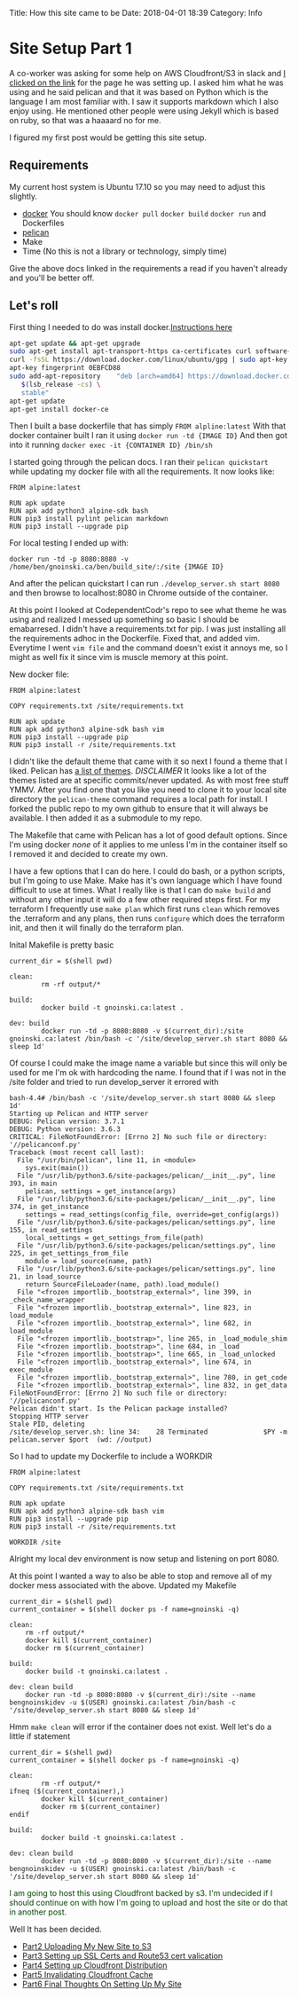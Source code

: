 Title: How this site came to be
Date: 2018-04-01 18:39
Category: Info

# Site Setup Part 1

A co-worker was asking for some help on AWS Cloudfront/S3 in slack and [I clicked on the link](https://www.codependentcodr.com) for the page he was setting up. I asked him what he was using and he said pelican and that it was based on Python which is the language I am most familiar with. I saw it supports markdown which I also enjoy using. He mentioned other people were using Jekyll which is based on ruby, so that was a haaaard no for me.

I figured my first post would be getting this site setup.

## Requirements

My current host system is Ubuntu 17.10 so you may need to adjust this slightly.

* [docker](https://www.docker.com/) You should know `docker pull` `docker build` `docker run` and Dockerfiles
* [pelican](getpelican.com)
* Make
* Time (No this is not a library or technology, simply time)

Give the above docs linked in the requirements a read if you haven't already and you'll be better off.
 
## Let's roll

First thing I needed to do was install docker.[Instructions here](https://docs.docker.com/install/linux/docker-ce/ubuntu/)

```bash
apt-get update && apt-get upgrade
sudo apt-get install apt-transport-https ca-certificates curl software-properties-common
curl -fsSL https://download.docker.com/linux/ubuntu/gpg | sudo apt-key add -
apt-key fingerprint 0EBFCD88
sudo add-apt-repository    "deb [arch=amd64] https://download.docker.com/linux/ubuntu \
   $(lsb_release -cs) \
   stable"
apt-get update
apt-get install docker-ce
```

Then I built a base dockerfile that has simply `FROM alpline:latest`
With that docker container built I ran it using `docker run -td {IMAGE ID}`
And then got into it running `docker exec -it {CONTAINER ID} /bin/sh`

I started going through the pelican docs. I ran their `pelican quickstart` while updating my docker file with all the requirements. It now looks like:

```
FROM alpine:latest

RUN apk update
RUN apk add python3 alpine-sdk bash
RUN pip3 install pylint pelican markdown
RUN pip3 install --upgrade pip
```

For local testing I ended up with:

`docker run -td -p 8080:8080 -v /home/ben/gnoinski.ca/ben/build_site/:/site {IMAGE ID}`

And after the pelican quickstart I can run `./develop_server.sh start 8080` and then browse to localhost:8080 in Chrome outside of the container.

At this point I looked at CodependentCodr's repo to see what theme he was using and realized I messed up something so basic I should be emabarresed. I didn't have a requirements.txt for pip. I was just installing all the requirements adhoc in the Dockerfile. Fixed that, and added vim. Everytime I went `vim file` and the command doesn't exist it annoys me, so I might as well fix it since vim is muscle memory at this point.

New docker file:

```
FROM alpine:latest

COPY requirements.txt /site/requirements.txt

RUN apk update
RUN apk add python3 alpine-sdk bash vim
RUN pip3 install --upgrade pip
RUN pip3 install -r /site/requirements.txt
```

I didn't like the default theme that came with it so next I found a theme that I liked. Pelican has [a list of themes](https://github.com/getpelican/pelican-themes). *DISCLAIMER* It looks like a lot of the themes listed are at specific commits/never updated. As with most free stuff YMMV. After you find one that you like you need to clone it to your local site directory the `pelican-theme` command requires a local path for install. I forked the public repo to my own github to ensure that it will always be available. I then added it as a submodule to my repo.

The Makefile that came with Pelican has a lot of good default options. Since I'm using docker *none* of it applies to me unless I'm in the container itself so I removed it and decided to create my own.

I have a few options that I can do here. I could do bash, or a python scripts, but I'm going to use Make. Make has it's own language which I have found difficult to use at times. What I really like is that I can do `make build` and without any other input it will do a few other required steps first. For my terraform I frequently use `make plan` which first runs `clean` which removes the .terraform and any plans, then runs `configure` which does the terraform init, and then it will finally do the terraform plan.

Inital Makefile is pretty basic
``` Make
current_dir = $(shell pwd)

clean:
        rm -rf output/*

build:
        docker build -t gnoinski.ca:latest .

dev: build
        docker run -td -p 8080:8080 -v $(current_dir):/site gnoinski.ca:latest /bin/bash -c '/site/develop_server.sh start 8080 && sleep 1d'
```

Of course I could make the image name a variable but since this will only be used for me I'm ok with hardcoding the name. I found that if I was not in the /site folder and tried to run develop_server it errored with 
```
bash-4.4# /bin/bash -c '/site/develop_server.sh start 8080 && sleep 1d'
Starting up Pelican and HTTP server
DEBUG: Pelican version: 3.7.1
DEBUG: Python version: 3.6.3
CRITICAL: FileNotFoundError: [Errno 2] No such file or directory: '//pelicanconf.py'
Traceback (most recent call last):
  File "/usr/bin/pelican", line 11, in <module>
    sys.exit(main())
  File "/usr/lib/python3.6/site-packages/pelican/__init__.py", line 393, in main
    pelican, settings = get_instance(args)
  File "/usr/lib/python3.6/site-packages/pelican/__init__.py", line 374, in get_instance
    settings = read_settings(config_file, override=get_config(args))
  File "/usr/lib/python3.6/site-packages/pelican/settings.py", line 155, in read_settings
    local_settings = get_settings_from_file(path)
  File "/usr/lib/python3.6/site-packages/pelican/settings.py", line 225, in get_settings_from_file
    module = load_source(name, path)
  File "/usr/lib/python3.6/site-packages/pelican/settings.py", line 21, in load_source
    return SourceFileLoader(name, path).load_module()
  File "<frozen importlib._bootstrap_external>", line 399, in _check_name_wrapper
  File "<frozen importlib._bootstrap_external>", line 823, in load_module
  File "<frozen importlib._bootstrap_external>", line 682, in load_module
  File "<frozen importlib._bootstrap>", line 265, in _load_module_shim
  File "<frozen importlib._bootstrap>", line 684, in _load
  File "<frozen importlib._bootstrap>", line 665, in _load_unlocked
  File "<frozen importlib._bootstrap_external>", line 674, in exec_module
  File "<frozen importlib._bootstrap_external>", line 780, in get_code
  File "<frozen importlib._bootstrap_external>", line 832, in get_data
FileNotFoundError: [Errno 2] No such file or directory: '//pelicanconf.py'
Pelican didn't start. Is the Pelican package installed?
Stopping HTTP server
Stale PID, deleting
/site/develop_server.sh: line 34:    28 Terminated              $PY -m pelican.server $port  (wd: //output)
```

So I had to update my Dockerfile to include a WORKDIR

```
FROM alpine:latest

COPY requirements.txt /site/requirements.txt

RUN apk update
RUN apk add python3 alpine-sdk bash vim
RUN pip3 install --upgrade pip
RUN pip3 install -r /site/requirements.txt

WORKDIR /site
```

Alright my local dev environment is now setup and listening on port 8080.

At this point I wanted a way to also be able to stop and remove all of my docker mess associated with the above. Updated my Makefile

``` Make
current_dir = $(shell pwd)
current_container = $(shell docker ps -f name=gnoinski -q)

clean:
	rm -rf output/*
	docker kill $(current_container)
	docker rm $(current_container)

build:
	docker build -t gnoinski.ca:latest .

dev: clean build
	docker run -td -p 8080:8080 -v $(current_dir):/site --name bengnoinskidev -u $(USER) gnoinski.ca:latest /bin/bash -c '/site/develop_server.sh start 8080 && sleep 1d'
```

Hmm `make clean` will error if the container does not exist. Well let's do a little if statement

``` Make
current_dir = $(shell pwd)
current_container = $(shell docker ps -f name=gnoinski -q)

clean:
        rm -rf output/*
ifneq ($(current_container),)
        docker kill $(current_container)
        docker rm $(current_container)
endif

build:
        docker build -t gnoinski.ca:latest .

dev: clean build
        docker run -td -p 8080:8080 -v $(current_dir):/site --name bengnoinskidev -u $(USER) gnoinski.ca:latest /bin/bash -c '/site/develop_server.sh start 8080 && sleep 1d'
```

<span style="color:#054300">I am going to host this using Cloudfront backed by s3. I'm undecided if I should continue on with how I'm going to upload and host the site or do that in another post.</span>

Well It has been decided.

* [Part2 Uploading My New Site to S3](uploading-my-new-site-to-s3.html)
* [Part3 Setting up SSL Certs and Route53 cert valication](set-up-acm-ssl-certs-and-domain-validation-with-route53.html)
* [Part4 Setting up Cloudfront Distribution](setting-up-cloudfront-distribution.html)
* [Part5 Invalidating Cloudfront Cache](invalidating-cloudfront-cache.html)
* [Part6 Final Thoughts On Setting Up My Site](final-thoughts-on-setting-up-my-site.html)
